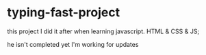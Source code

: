 # typing-fast-project

this project I did it after when learning javascript. HTML &amp; CSS &amp; JS;

he isn't completed yet I'm working for updates
